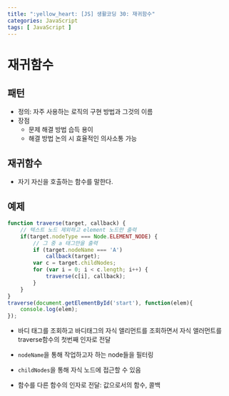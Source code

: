 ```yaml
---
title: ":yellow_heart: [JS] 생활코딩 30: 재귀함수"
categories: JavaScript
tags: [ JavaScript ]
---
```


# 재귀함수

## 패턴

- 정의: 자주 사용하는 로직의 구현 방법과 그것의 이름
- 장점
  - 문제 해결 방법 습득 용이
  - 해결 방법 논의 시 효율적인 의사소통 가능



## 재귀함수

- 자기 자신을 호출하는 함수를 말한다.



## 예제

```js
function traverse(target, callback) {
    // 텍스트 노드 제외하고 element 노드만 출력
    if(target.nodeType === Node.ELEMENT_NODE) {
        // 그 중 a 태그만을 출력
        if (target.nodeName === 'A')
            callback(target);
    	var c = target.childNodes;
    	for (var i = 0; i < c.length; i++) {
        	traverse(c[i], callback);
    	}
    }
}
traverse(document.getElementById('start'), function(elem){
    console.log(elem);
});
```

- 바디 태그를 조회하고 바디태그의 자식 앨리먼트를 조회하면서 자식 앨러먼트를  traverse함수의 첫번째 인자로 전달

- `nodeName`을 통해 작업하고자 하는 node들을 필터링
- `childNodes`을 통해 자식 노드에 접근할 수 있음
- 함수를 다른 함수의 인자로 전달: 값으로서의 함수, 콜백